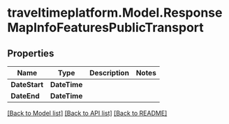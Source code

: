 # traveltimeplatform.Model.ResponseMapInfoFeaturesPublicTransport
## Properties

Name | Type | Description | Notes
------------ | ------------- | ------------- | -------------
**DateStart** | **DateTime** |  | 
**DateEnd** | **DateTime** |  | 

[[Back to Model list]](../README.md#documentation-for-models) [[Back to API list]](../README.md#documentation-for-api-endpoints) [[Back to README]](../README.md)

